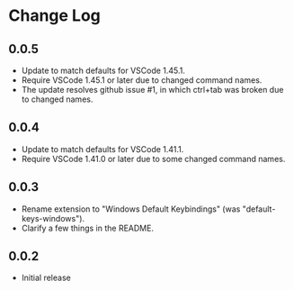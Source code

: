 # Change Log

## 0.0.5

- Update to match defaults for VSCode 1.45.1.
- Require VSCode 1.45.1 or later due to changed command names.
- The update resolves github issue #1, in which ctrl+tab was broken due
  to changed names.

## 0.0.4

- Update to match defaults for VSCode 1.41.1.
- Require VSCode 1.41.0 or later due to some changed command names.

## 0.0.3

- Rename extension to "Windows Default Keybindings"
  (was "default-keys-windows").
- Clarify a few things in the README.

## 0.0.2

- Initial release
